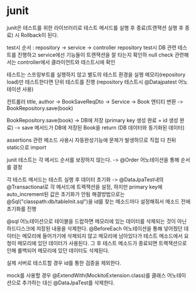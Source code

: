 # junit

junit은 테스트를 위한 라이브러리로 테스트 메서드를 실행 후 종료(트랜잭션 실행 후 종료) 시 Rollback이 된다.

test시 순서 : repository -> service -> controller
repository test시 DB 관련 테스트를 진행하고
service에선 기능들이 트랜잭션을 잘 타는지 확인하
null check 관련해서는 controller에서 클라이언트와 테스트시에 확인

테스트는 스프링부트를 실행하지 않고 별도의 테스트 환경을 실행
메모리(repository load)만 테스트한다면 단위 테스트를 진행 (repository 테스트시 @Datajpatest 어노테이션 사용)

컨트롤러 title, author -> BookSaveReqDto -> Service -> Book 엔티티 변환 -> BookRepository.save(book)

BookRepository.save(book)
-> DB에 저장 (primary key 생성 완료 = id 생성 완료)
-> save 메서드가 DB에 저장된 Book을 return (DB 데이터와 동기화된 데이터)

assertions 관련 메소드 사용시 자동완성기능에 문제가 발생하므로 직접 다 친뒤 static으로 import

junit 테스트는 각 메서드 순서를 보장하지 않는다. -> @Order 어노테이션을 통해 순서를 결정

각 테스트 메서드는 테스트 실행 후 데이터 초기화 -> @DataJpaTest내의 @Transactional로 각 메서드에 트랙잭션을 설정, 하지만 primary key에 auto_increment된 값은 초기화가 안됨
해결방법으로는 @Sql("classpath:db/tableInit.sql")을 id를 찾는 메소드마다 설정해줘서 메소드 전에 초기화를 진행

@sql 어노테이션으로 테이블을 드랍하면 메모리에 있는 데이터를 삭제되는 것이 아닌 하드디스크에 저장된 내용을 삭제한다.
@BeforeEach 어노테이션을 통해 넣어줬던 데이터는 메모리에 들어가기에 삭제되지 않고 메모리에 남아있다가 테스트 메소드에서 요청이 메모리에 있던 데이터가 사용된다.
그 후 테스트 메소드가 종료되면 트랙잭션으로 인해 롤백되어 메모리에 있던 데이터도 삭제된다.

실제 서버로 테스트할 경우 id를 통한 검증을 제외한다.

mock를 사용할 경우 @ExtendWith(MockitoExtension.class)를 클래스 어노테이션으로 추가하는 대신 @DataJpaTest를 삭제한다.
